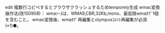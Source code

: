 edit 複数行コピペするとブラウザクラッシュするためtemporely生成
wmac変換操作法(改150908)：
  wmaｿｰｽは、WMA9,CBR,32Kb,mono、最低限wmaﾀｸﾞ1個を含むこと。
  wmac変換後、wmaﾀｸﾞ再編集とolympusｺﾒﾝﾄ再編集が必須(*1)●。





